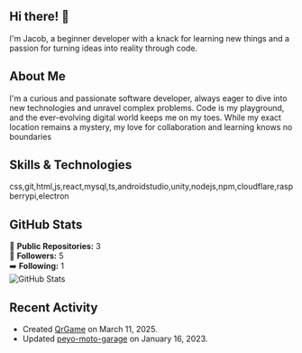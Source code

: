## Hi there! 👋

I'm Jacob, a beginner developer with a knack for learning new things and a passion for turning ideas into reality through code.

## About Me

I'm a curious and passionate software developer, always eager to dive into new technologies and unravel complex problems. Code is my playground, and the ever-evolving digital world keeps me on my toes. While my exact location remains a mystery, my love for collaboration and learning knows no boundaries

## Skills & Technologies

css,git,html,js,react,mysql,ts,androidstudio,unity,nodejs,npm,cloudflare,raspberrypi,electron

## GitHub Stats

🚀 **Public Repositories:** 3  
👥 **Followers:** 5  
➡️ **Following:** 1  
![GitHub Stats](https://github-readme-stats.vercel.app/api?username=DrFrezze71&show_icons=true&theme=radical)

## Recent Activity

- Created [QrGame](https://github.com/DrFrezze71/QrGame) on March 11, 2025.  
- Updated [peyo-moto-garage](https://github.com/DrFrezze71/peyo-moto-garage) on January 16, 2023.  
